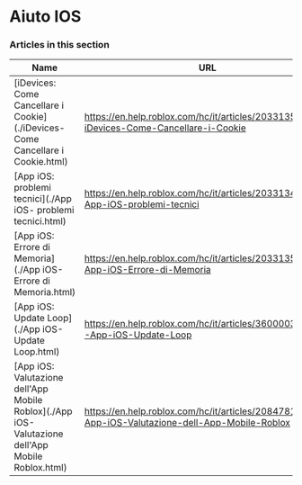 # Aiuto IOS  
### Articles in this section
Name|URL
-|-
[iDevices: Come Cancellare i Cookie](./iDevices- Come Cancellare i Cookie.html) |https://en.help.roblox.com/hc/it/articles/203313530-iDevices-Come-Cancellare-i-Cookie
[App iOS: problemi tecnici](./App iOS- problemi tecnici.html) |https://en.help.roblox.com/hc/it/articles/203313470-App-iOS-problemi-tecnici
[App iOS: Errore di Memoria](./App iOS- Errore di Memoria.html) |https://en.help.roblox.com/hc/it/articles/203313540-App-iOS-Errore-di-Memoria
[App iOS: Update Loop](./App iOS- Update Loop.html) |https://en.help.roblox.com/hc/it/articles/360000361586-App-iOS-Update-Loop
[App iOS: Valutazione dell'App Mobile Roblox](./App iOS- Valutazione dell'App Mobile Roblox.html) |https://en.help.roblox.com/hc/it/articles/208478126-App-iOS-Valutazione-dell-App-Mobile-Roblox